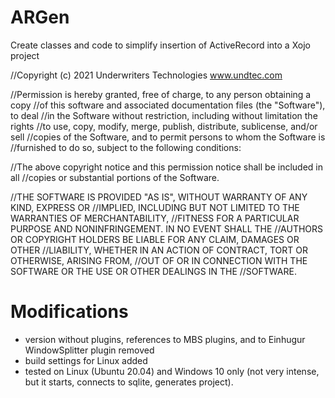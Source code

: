 # ARGen
Create classes and code to simplify insertion of ActiveRecord into a Xojo project


//Copyright (c) 2021 Underwriters Technologies   www.undtec.com

//Permission is hereby granted, free of charge, to any person obtaining a copy
//of this software and associated documentation files (the "Software"), to deal
//in the Software without restriction, including without limitation the rights
//to use, copy, modify, merge, publish, distribute, sublicense, and/or sell
//copies of the Software, and to permit persons to whom the Software is
//furnished to do so, subject to the following conditions:

//The above copyright notice and this permission notice shall be included in all
//copies or substantial portions of the Software.

//THE SOFTWARE IS PROVIDED "AS IS", WITHOUT WARRANTY OF ANY KIND, EXPRESS OR
//IMPLIED, INCLUDING BUT NOT LIMITED TO THE WARRANTIES OF MERCHANTABILITY,
//FITNESS FOR A PARTICULAR PURPOSE AND NONINFRINGEMENT. IN NO EVENT SHALL THE
//AUTHORS OR COPYRIGHT HOLDERS BE LIABLE FOR ANY CLAIM, DAMAGES OR OTHER
//LIABILITY, WHETHER IN AN ACTION OF CONTRACT, TORT OR OTHERWISE, ARISING FROM,
//OUT OF OR IN CONNECTION WITH THE SOFTWARE OR THE USE OR OTHER DEALINGS IN THE
//SOFTWARE.

# Modifications

- version without plugins, references to MBS plugins, and to Einhugur WindowSplitter
  plugin removed
- build settings for Linux added
- tested on Linux (Ubuntu 20.04) and Windows 10 only (not very intense, but it starts, 
  connects to sqlite, generates project). 


